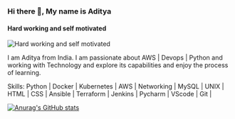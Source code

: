 ### Hi there 👋, My name is Aditya
#### Hard working and self motivated
![Hard working and self motivated](https://arturssmirnovs.github.io/github-profile-readme-generator/images/banner.png)

I am Aditya from India. I am passionate about AWS | Devops | Python and working with Technology and explore its capabilities and enjoy the process of learning.


Skills: Python | Docker | Kubernetes | AWS | Networking | MySQL | UNIX | HTML | CSS |  Ansible | Terraform | Jenkins | Pycharm | VScode | Git |

[![Anurag's GitHub stats](https://github-readme-stats.vercel.app/api?username=ADITYA1234556)](https://github.com/anuraghazra/github-readme-stats)


<!--
**ADITYA1234556/ADITYA1234556** is a ✨ _special_ ✨ repository because its `README.md` (this file) appears on your GitHub profile.

Here are some ideas to get you started:

- 🔭 I’m currently working on ...
- 🌱 I’m currently learning ...
- 👯 I’m looking to collaborate on ...
- 🤔 I’m looking for help with ...
- 💬 Ask me about ...
- 📫 How to reach me: ...
- 😄 Pronouns: ...
- ⚡ Fun fact: ...
-->
